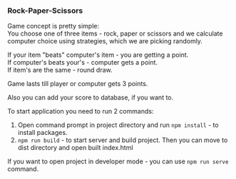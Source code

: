 ### Rock-Paper-Scissors

Game concept is pretty simple:  
You choose one of three items - rock, paper or scissors and we calculate computer choice using strategies, which we are picking randomly.

If your item "beats" computer's item - you are getting a point.  
If computer's beats your's - computer gets a point.  
If item's are the same - round draw.  
  
Game lasts till player or computer gets 3 points.  
  
Also you can add your score to database, if you want to.  
  
To start application you need to run 2 commands:  
1. Open command prompt in project directory and run `npm install` - to install packages.  
2. `npm run build` - to start server and build project.
Then you can move to dist directory and open built index.html  
  
If you want to open project in developer mode - you can use `npm run serve` command.
